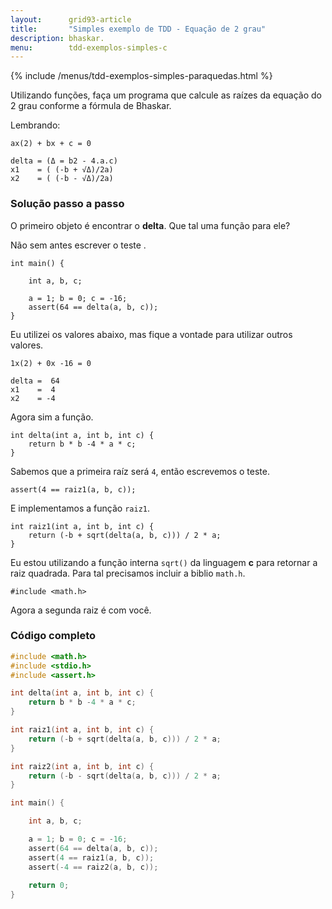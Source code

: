 ```yaml
---
layout:      grid93-article
title:       "Simples exemplo de TDD - Equação de 2 grau"
description: bhaskar.
menu:        tdd-exemplos-simples-c
---
```


{% include /menus/tdd-exemplos-simples-paraquedas.html %}


Utilizando funções, faça um programa que calcule as raízes da equação do 2 grau conforme a fórmula de Bhaskar.

Lembrando:

    ax(2) + bx + c = 0

    delta = (Δ = b2 - 4.a.c)
    x1    = ( (-b + √Δ)/2a)
    x2    = ( (-b - √Δ)/2a)




### Solução passo a passo

O primeiro objeto é encontrar o __delta__. Que tal uma função para ele?

Não sem antes escrever o teste .

    int main() {

        int a, b, c;

        a = 1; b = 0; c = -16;
        assert(64 == delta(a, b, c));
    }


Eu utilizei os  valores abaixo, mas fique a vontade para utilizar outros valores.

    1x(2) + 0x -16 = 0

    delta =  64
    x1    =  4
    x2    = -4

Agora sim a função.

    int delta(int a, int b, int c) {
        return b * b -4 * a * c;
    }

Sabemos que a primeira raíz será `4`, então escrevemos o teste.

    assert(4 == raiz1(a, b, c));

E implementamos a função `raiz1`.

    int raiz1(int a, int b, int c) {
        return (-b + sqrt(delta(a, b, c))) / 2 * a;
    }

Eu estou utilizando a função interna `sqrt()` da linguagem __c__ para retornar a raiz quadrada. Para tal precisamos
incluir a biblio `math.h`.

    
    #include <math.h>

Agora a segunda raiz é com você.


### Código completo

```c
#include <math.h>
#include <stdio.h>
#include <assert.h>

int delta(int a, int b, int c) {
    return b * b -4 * a * c;
}

int raiz1(int a, int b, int c) {
    return (-b + sqrt(delta(a, b, c))) / 2 * a;
}

int raiz2(int a, int b, int c) {
    return (-b - sqrt(delta(a, b, c))) / 2 * a;
}

int main() {

    int a, b, c;

    a = 1; b = 0; c = -16;
    assert(64 == delta(a, b, c));
    assert(4 == raiz1(a, b, c));
    assert(-4 == raiz2(a, b, c));
    
    return 0;
}
```        